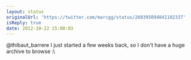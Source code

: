 ```yaml
---
layout: status
originalUrl: 'https://twitter.com/marcgg/status/260395094841102337'
isReply: true
date: 2012-10-22 15:00:03
---
```


@thibaut_barrere I just started a few weeks back, so I don't have a huge archive to browse :\
